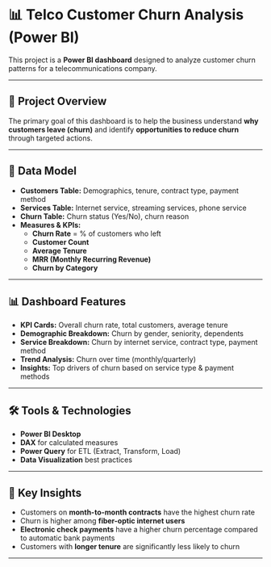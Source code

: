 # 📊 Telco Customer Churn Analysis (Power BI)

This project is a **Power BI dashboard** designed to analyze customer churn patterns for a telecommunications company.

---

## 🚀 Project Overview
The primary goal of this dashboard is to help the business understand **why customers leave (churn)** and identify **opportunities to reduce churn** through targeted actions.

---

## 📂 Data Model
- **Customers Table:** Demographics, tenure, contract type, payment method
- **Services Table:** Internet service, streaming services, phone service
- **Churn Table:** Churn status (Yes/No), churn reason
- **Measures & KPIs:**
  - **Churn Rate** = % of customers who left
  - **Customer Count**
  - **Average Tenure**
  - **MRR (Monthly Recurring Revenue)**
  - **Churn by Category**

---

## 📊 Dashboard Features
- **KPI Cards:** Overall churn rate, total customers, average tenure
- **Demographic Breakdown:** Churn by gender, seniority, dependents
- **Service Breakdown:** Churn by internet service, contract type, payment method
- **Trend Analysis:** Churn over time (monthly/quarterly)
- **Insights:** Top drivers of churn based on service type & payment methods

---
## 🛠️ Tools & Technologies
- **Power BI Desktop**
- **DAX** for calculated measures
- **Power Query** for ETL (Extract, Transform, Load)
- **Data Visualization** best practices

---

## 🔑 Key Insights
- Customers on **month-to-month contracts** have the highest churn rate
- Churn is higher among **fiber-optic internet users**
- **Electronic check payments** have a higher churn percentage compared to automatic bank payments
- Customers with **longer tenure** are significantly less likely to churn

---
